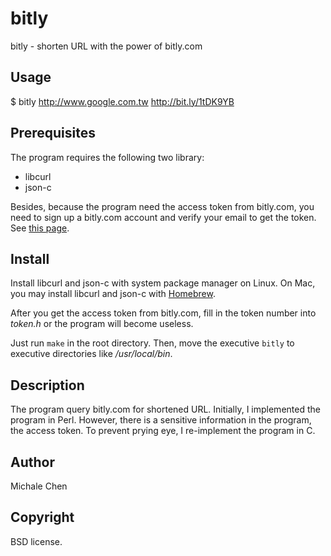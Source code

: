# bitly

bitly - shorten URL with the power of bitly.com

## Usage

$ bitly http://www.google.com.tw
http://bit.ly/1tDK9YB

## Prerequisites

The program requires the following two library:

- libcurl
- json-c

Besides, because the program need the access token from bitly.com, you need to sign up a bitly.com account and verify your email to get the token.  See [this page](https://bitly.com/a/oauth_apps).

## Install

Install libcurl and json-c with system package manager on Linux.  On Mac, you may install libcurl and json-c with [Homebrew](http://brew.sh/).

After you get the access token from bitly.com, fill in the token number into *token.h* or the program will become useless.

Just run `make` in the root directory.  Then, move the executive `bitly` to executive directories like */usr/local/bin*.

## Description

The program query bitly.com for shortened URL.  Initially, I implemented the program in Perl.  However, there is a sensitive information in the program, the access token.  To prevent prying eye, I re-implement the program in C.

## Author

Michale Chen <cwchen123 AT gmail DOT com>

## Copyright

BSD license.
